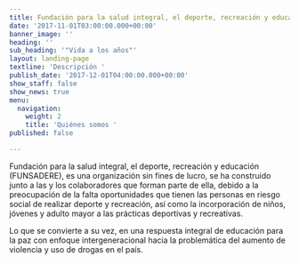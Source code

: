 ```yaml
---
title: Fundación para la salud integral, el deporte, recreación y educación
date: '2017-11-01T03:00:00.000+00:00'
banner_image: ''
heading: ''
sub_heading: '"Vida a los años"'
layout: landing-page
textline: 'Descripción '
publish_date: '2017-12-01T04:00:00.000+00:00'
show_staff: false
show_news: true
menu:
  navigation:
    weight: 2
    title: 'Quiénes somos '
published: false

---
```

Fundación para la salud integral, el deporte, recreación y educación (FUNSADERE), es una organización sin fines de lucro, se ha construido junto a las y los colaboradores que forman parte de ella, debido a la preocupación de la falta oportunidades que tienen las personas en riesgo social de realizar deporte y recreación, así como la incorporación de niños, jóvenes y adulto mayor a las prácticas deportivas y recreativas.

Lo que se convierte a su vez, en una respuesta integral de educación para la paz con enfoque intergeneracional hacia la problemática del aumento de violencia y uso de drogas en el país.
